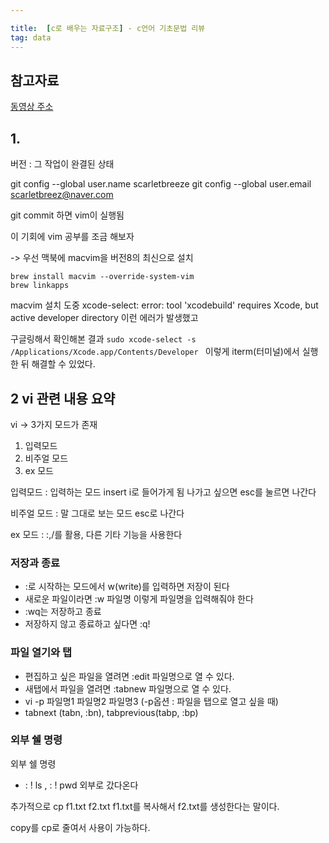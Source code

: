 ```yaml
---

title:  [c로 배우는 자료구조] - c언어 기초문법 리뷰
tag: data
---
```

참고자료
---

[동영상 주소](https://www.inflearn.com/course/c%EB%A1%9C-%EB%B0%B0%EC%9A%B0%EB%8A%94-%EC%9E%90%EB%A3%8C%EA%B5%AC%EC%A1%B0-%EB%B0%8F-%EC%97%AC%EB%9F%AC%EA%B0%80%EC%A7%80-%EC%98%88%EC%A0%9C-%EC%8B%A4%EC%8A%B5/?subscribe )


## 1. 
버전 : 그 작업이 완결된 상태

 git config --global user.name scarletbreeze
git config --global user.email scarletbreez@naver.com

git commit 
하면 vim이 실행됨

이 기회에 vim 공부를 조금 해보자

-> 우선 맥북에 macvim을 버전8의 최신으로 설치

```
brew install macvim --override-system-vim
brew linkapps
```

macvim 설치 도중 
xcode-select: error: tool 'xcodebuild' requires Xcode, but active developer directory 
이런 에러가 발생했고 

구글링해서 확인해본 결과 
`sudo xcode-select -s /Applications/Xcode.app/Contents/Developer
`
이렇게 iterm(터미널)에서 실행한 뒤 해결할 수 있었다.


## 2 vi 관련 내용 요약

vi -> 3가지 모드가 존재

1. 입력모드
2. 비주얼 모드
3. ex 모드


입력모드 : 입력하는 모드 
insert i로 들어가게 됨
나가고 싶으면 esc를 눌르면 나간다

비주얼 모드 : 말 그대로 보는 모드 esc로 나간다

ex 모드 : :,/를 활용, 다른 기타 기능을 사용한다



### 저장과 종료

*	:로 시작하는 모드에서 w(write)를 입력하면 저장이 된다
*	새로운 파일이라면 :w 파일명 이렇게 파일명을 입력해줘야 한다
*	:wq는 저장하고 종료
*	저장하지 않고 종료하고 싶다면 :q! 


### 파일 열기와 탭
* 편집하고 싶은 파일을 열려면  :edit 파일명으로 열 수 있다. 
* 새탭에서 파일을 열려면 :tabnew 파일명으로 열 수 있다.
* vi -p 파일명1 파일명2 파일명3  (-p옵션 : 파일을 탭으로 열고 싶을 때)
* tabnext (tabn, :bn), tabprevious(tabp, :bp)   

### 외부 쉘 명령
외부 쉘 명령
* : ! ls , : ! pwd 외부로 갔다온다


추가적으로
cp f1.txt f2.txt f1.txt를 복사해서 f2.txt를 생성한다는 말이다.

copy를 cp로 줄여서 사용이 가능하다.
